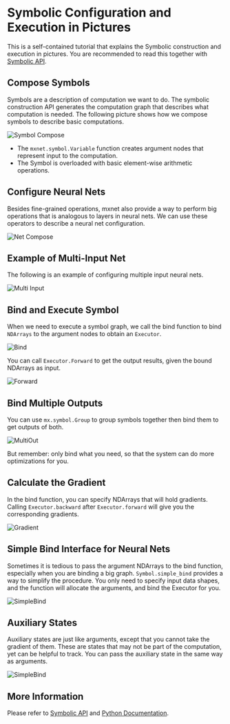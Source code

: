 Symbolic Configuration and Execution in Pictures
================================================
This is a self-contained tutorial that explains the Symbolic construction and execution in pictures.
You are recommended to read this together with [Symbolic API](symbol.md).

Compose Symbols
---------------
Symbols are a description of computation we want to do. The symbolic construction API generates the computation
graph that describes what computation is needed. The following picture shows how we compose symbols to describe basic computations.

![Symbol Compose](https://raw.githubusercontent.com/dmlc/web-data/master/mxnet/symbol/compose_basic.png)

- The ```mxnet.symbol.Variable``` function creates argument nodes that represent input to the computation.
- The Symbol is overloaded with basic element-wise arithmetic operations. 

Configure Neural Nets
---------------------
Besides fine-grained operations, mxnet also provide a way to perform big operations that is analogous to layers in neural nets.
We can use these operators to describe a neural net configuration.

![Net Compose](https://raw.githubusercontent.com/dmlc/web-data/master/mxnet/symbol/compose_net.png)


Example of Multi-Input Net
--------------------------
The following is an example of configuring multiple input neural nets.

![Multi Input](https://raw.githubusercontent.com/dmlc/web-data/master/mxnet/symbol/compose_multi_in.png)


Bind and Execute Symbol 
-----------------------
When we need to execute a symbol graph, we call the bind function to bind ```NDArrays``` to the argument nodes
to obtain an ```Executor```.

![Bind](https://raw.githubusercontent.com/dmlc/web-data/master/mxnet/symbol/bind_basic.png)

You can call ```Executor.Forward``` to get the output results, given the bound NDArrays as input.

![Forward](https://raw.githubusercontent.com/dmlc/web-data/master/mxnet/symbol/executor_forward.png)


Bind Multiple Outputs
---------------------
You can use ```mx.symbol.Group``` to group symbols together then bind them to 
get outputs of both.

![MultiOut](https://raw.githubusercontent.com/dmlc/web-data/master/mxnet/symbol/executor_multi_out.png)

But remember: only bind what you need, so that the system can do more optimizations for you.


Calculate the Gradient
------------------
In the bind function, you can specify NDArrays that will hold gradients. Calling ```Executor.backward``` after ```Executor.forward```
will give you the corresponding gradients.

![Gradient](https://raw.githubusercontent.com/dmlc/web-data/master/mxnet/symbol/executor_backward.png)


Simple Bind Interface for Neural Nets
-------------------------------------
Sometimes it is tedious to pass the argument NDArrays to the bind function, especially when you are binding a big
graph. ```Symbol.simple_bind``` provides a way to simplify
the procedure. You only need to specify input data shapes, and the function will allocate the arguments, and bind
the Executor for you.

![SimpleBind](https://raw.githubusercontent.com/dmlc/web-data/master/mxnet/symbol/executor_simple_bind.png)

Auxiliary States
----------------
Auxiliary states are just like arguments, except that you cannot take the gradient of them. These are states that may 
not be part of the computation, yet can be helpful to track. You can pass the auxiliary state in the same way as arguments.

![SimpleBind](https://raw.githubusercontent.com/dmlc/web-data/master/mxnet/symbol/executor_aux_state.png)

More Information
----------------
Please refer to [Symbolic API](symbol.md) and [Python Documentation](index.md).
